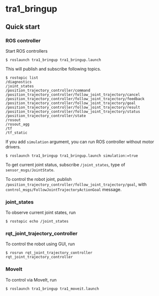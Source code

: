 # tra1_bringup

## Quick start

### ROS controller

Start ROS controllers

```
$ roslaunch tra1_bringup tra1_bringup.launch
```

This will publish and subscribe following topics.
 
```
$ rostopic list
/diagnostics
/joint_states
/position_trajectory_controller/command
/position_trajectory_controller/follow_joint_trajectory/cancel
/position_trajectory_controller/follow_joint_trajectory/feedback
/position_trajectory_controller/follow_joint_trajectory/goal
/position_trajectory_controller/follow_joint_trajectory/result
/position_trajectory_controller/follow_joint_trajectory/status
/position_trajectory_controller/state
/rosout
/rosout_agg
/tf
/tf_static
```

If you add `simulation` argument, you can run ROS controller without motor drivers.

```
$ roslaunch tra1_bringup tra1_bringup.launch simulation:=true
```

To get current joint status, subscribe `/joint_states`, type of `sensor_msgs/JointState`.

To control the robot joint, publish `/position_trajectory_controller/follow_joint_trajectory/goal`, with `control_msgs/FollowJointTrajectoryActionGoal` message.

### joint_states

To observe current joint states, run

```
$ rostopic echo /joint_states
```

### rqt_joint_trajectory_controller

To control the robot using GUI, run

```
$ rosrun rqt_joint_trajectory_controller rqt_joint_trajectory_controller 
```

### MoveIt

To control via MoveIt, run

```
$ roslaunch tra1_bringup tra1_moveit.launch
```

